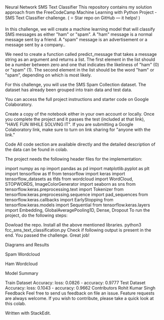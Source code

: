 Neural Network SMS Text Classifier
This repository contains my solution approach from the FreeCodeCamp Machine Learning with Python Project - SMS Text Classifier challenge. ( ⭐️ Star repo on GitHub — it helps! )



In this challenge, we will create a machine learning model that will classify SMS messages as either "ham" or "spam". A "ham" message is a normal message sent by a friend. A "spam" message is an advertisement or a message sent by a company..

We need to create a function called predict_message that takes a message string as an argument and returns a list. The first element in the list should be a number between zero and one that indicates the likeliness of "ham" (0) or "spam" (1). The second element in the list should be the word "ham" or "spam", depending on which is most likely.

For this challenge, you will use the SMS Spam Collection dataset. The dataset has already been grouped into train data and test data.

You can access the full project instructions and starter code on Google Colaboratory.

Create a copy of the notebook either in your own account or locally. Once you complete the project and it passes the test (included at that link), "HAVE FUN WHILE SOLVING IT". If you are submitting a Google Colaboratory link, make sure to turn on link sharing for "anyone with the link."

Code
All code section are available directly and the detailed description of the data can be found in colab.

The project needs the following header files for the implementation:

import numpy as np
import pandas as pd
import matplotlib.pyplot as plt
import tensorflow as tf
from tensorflow import keras
import tensorflow_datasets as tfds
from wordcloud import WordCloud, STOPWORDS, ImageColorGenerator
import seaborn as sns
from tensorflow.keras.preprocessing.text import Tokenizer
from tensorflow.keras.preprocessing.sequence import pad_sequences
from tensorflow.keras.callbacks import EarlyStopping
from tensorflow.keras.models import Sequential
from tensorflow.keras.layers import Embedding, GlobalAveragePooling1D, Dense, Dropout
To run the project, do the following steps:

Dowload the repo.
Install all the above mentioned libraries.
python3 fcc_sms_text_classification.py
Check if following output is present in the end.
You passed the challenge. Great job!

Diagrams and Results




Spam Wordcloud 

Ham Wordcloud   

Model Summary 

Train Dataset Accuracy:
loss: 0.0826 - accuracy: 0.9777 
Test Dataset Accuracy:
loss: 0.1043 - accuracy: 0.9662
Contributors
Rohit Kumar Singh
Feedback
Feel free to send us feedback on file an issue. Feature requests are always welcome. If you wish to contribute, please take a quick look at this colab.

Written with StackEdit.

